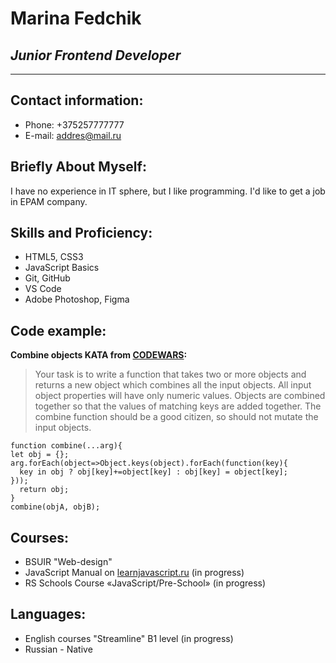 # Marina Fedchik

## *Junior Frontend Developer*
------------------------------
## Contact information:
+ Phone: +375257777777
+ E-mail: addres@mail.ru

## Briefly About Myself:
I have no experience in IT sphere, but I like programming. I'd like to get a job in EPAM company.

## Skills and Proficiency:
+ HTML5, CSS3
+ JavaScript Basics
+ Git, GitHub
+ VS Code
+ Adobe Photoshop, Figma

## Code example:
**Combine objects KATA from [CODEWARS](https://www.codewars.com/kata/combine-objects):**
>Your task is to write a function that takes two or more objects and returns a new object which combines all the input objects. All input object properties will have only numeric values. Objects are combined together so that the values of matching keys are added together. The combine function should be a good citizen, so should not mutate the input objects.

```
function combine(...arg){
let obj = {};
arg.forEach(object=>Object.keys(object).forEach(function(key){
  key in obj ? obj[key]+=object[key] : obj[key] = object[key];
}));
  return obj;
}
combine(objA, objB);
```
## Courses:
+ BSUIR "Web-design"
+ JavaScript Manual on [learnjavascript.ru](learnjavascript.ru) (in progress)
+ RS Schools Course «JavaScript/Pre-School» (in progress)

## Languages:
+ English courses "Streamline" B1 level (in progress)
+ Russian - Native
